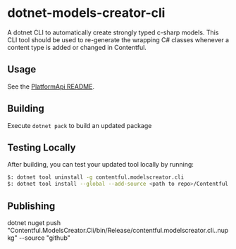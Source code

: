 # dotnet-models-creator-cli
A dotnet CLI to automatically create strongly typed c-sharp models. This CLI tool should be used to re-generate the wrapping C# classes whenever a content type is added or changed in Contentful.

## Usage
See the [PlatformApi README](https://github.com/tmw-center/platform-api/blob/master/README.md#auto-generated-content-type-classes).

## Building
Execute `dotnet pack` to build an updated package

## Testing Locally
After building, you can test your updated tool locally by running:

```sh
$: dotnet tool uninstall -g contentful.modelscreator.cli
$: dotnet tool install --global --add-source <path to repo>/Contentful.ModelsCreator.Cli/bin/Debug --no-cache contentful.modelscreator.cli
```

## Publishing
dotnet nuget push "Contentful.ModelsCreator.Cli/bin/Release/contentful.modelscreator.cli.<version>.nupkg" --source "github"